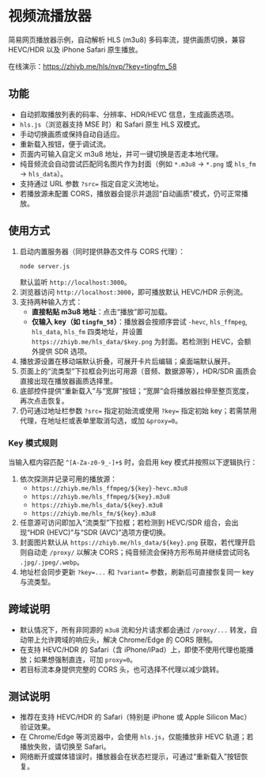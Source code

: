 # 视频流播放器

简易网页播放器示例，自动解析 HLS (m3u8) 多码率流，提供画质切换，兼容 HEVC/HDR 以及 iPhone Safari 原生播放。

在线演示：https://zhiyb.me/hls/nvp/?key=tingfm_58

## 功能
- 自动抓取播放列表的码率、分辨率、HDR/HEVC 信息，生成画质选项。
- `hls.js`（浏览器支持 MSE 时）和 Safari 原生 HLS 双模式。
- 手动切换画质或保持自动自适应。
- 重新载入按钮，便于调试流。
- 页面内可输入自定义 m3u8 地址，并可一键切换是否走本地代理。
- 纯音频流会自动尝试匹配同名图片作为封面（例如 `*.m3u8` → `*.png` 或 `hls_fm` → `hls_data`）。
- 支持通过 URL 参数 `?src=` 指定自定义流地址。
- 若播放源未配置 CORS，播放器会提示并退回“自动画质”模式，仍可正常播放。

## 使用方式
1. 启动内置服务器（同时提供静态文件与 CORS 代理）：
   ```bash
   node server.js
   ```
   默认监听 `http://localhost:3000`。
2. 浏览器访问 `http://localhost:3000`，即可播放默认 HEVC/HDR 示例流。
3. 支持两种输入方式：
   - **直接粘贴 m3u8 地址**：点击“播放”即可加载。
   - **仅输入 key（如 `tingfm_58`）**：播放器会按顺序尝试 `-hevc`, `hls_ffmpeg`, `hls_data`, `hls_fm` 四类地址，并设置 `https://zhiyb.me/hls_data/$key.png` 为封面。若检测到 HEVC，会额外提供 SDR 选项。
4. 播放源设置在移动端默认折叠，可展开卡片后编辑；桌面端默认展开。
5. 页面上的“流类型”下拉框会列出可用源（音频、数据源等），HDR/SDR 画质会直接出现在播放器画质选择里。
6. 底部控件提供“重新载入”与“宽屏”按钮；“宽屏”会将播放器拉伸至整页宽度，再次点击恢复。
7. 仍可通过地址栏参数 `?src=` 指定初始流或使用 `?key=` 指定初始 key；若需禁用代理，在地址栏或表单里取消勾选，或加 `&proxy=0`。

### Key 模式规则
当输入框内容匹配 `^[A-Za-z0-9_-]+$` 时，会启用 key 模式并按照以下逻辑执行：
1. 依次探测并记录可用的播放源：
   - `https://zhiyb.me/hls_ffmpeg/${key}-hevc.m3u8`
   - `https://zhiyb.me/hls_ffmpeg/${key}.m3u8`
   - `https://zhiyb.me/hls_data/${key}.m3u8`
   - `https://zhiyb.me/hls_fm/${key}.m3u8`
2. 任意源可访问即加入“流类型”下拉框；若检测到 HEVC/SDR 组合，会出现“HDR (HEVC)”与“SDR (AVC)”选项方便切换。
3. 封面图片默认从 `https://zhiyb.me/hls_data/${key}.png` 获取，若代理开启则自动走 `/proxy/` 以解决 CORS；纯音频流会保持方形布局并继续尝试同名 `.jpg/.jpeg/.webp`。
4. 地址栏会同步更新 `?key=...` 和 `?variant=` 参数，刷新后可直接恢复同一 key 与流类型。

## 跨域说明
- 默认情况下，所有非同源的 `m3u8` 流和分片请求都会通过 `/proxy/...` 转发，自动带上允许跨域的响应头，解决 Chrome/Edge 的 CORS 限制。
- 在支持 HEVC/HDR 的 Safari（含 iPhone/iPad）上，即使不使用代理也能播放；如果想强制直连，可加 `proxy=0`。
- 若目标流本身提供完整的 CORS 头，也可选择不代理以减少跳转。

## 测试说明
- 推荐在支持 HEVC/HDR 的 Safari（特别是 iPhone 或 Apple Silicon Mac）验证效果。
- 在 Chrome/Edge 等浏览器中，会使用 `hls.js`，仅能播放非 HEVC 轨道；若播放失败，请切换至 Safari。
- 网络断开或媒体错误时，播放器会在状态栏提示，可通过“重新载入”按钮恢复。
